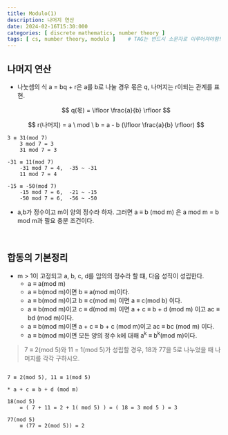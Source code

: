 ```yaml
---
title: Modulo(1)
description: 나머지 연산
date: 2024-02-16T15:30:000
categories: [ discrete mathematics, number theory ]
tags: [ cs, number theory, modulo ]    # TAG는 반드시 소문자로 이루어져야함!
---
```


<h2> 나머지 연산 </h2>

- 나눗셈의 식 a = bq + r은 a를 b로 나눌 경우 몫은 q, 나머지는 r이되는 관계를 표현.

$$ q(몫) = \lfloor \frac{a}{b} \rfloor $$

$$ r(나머지) = a \ mod \ b = a - b (\lfloor \frac{a}{b} \rfloor) $$

```text
3 ≡ 31(mod 7)
    3 mod 7 = 3
    31 mod 7 = 3

-31 ≡ 11(mod 7)
    -31 mod 7 = 4,  -35 ~ -31
    11 mod 7 = 4

-15 ≡ -50(mod 7)
    -15 mod 7 = 6,  -21 ~ -15
    -50 mod 7 = 6,  -56 ~ -50
```

- a,b가 정수이고 m이 양의 정수라 하자. 그러면 a ≡ b (mod m) 은 a mod m = b mod m과 필요 충분 조건이다.

<br>

<h2> 합동의 기본정리 </h2>

- m > 1이 고정되고 a, b, c, d를 임의의 정수라 할 떄, 다음 성직이 성립한다.
  - a ≡ a(mod m)
  - a ≡ b(mod m)이면 b ≡ a(mod m)이다.
  - a ≡ b(mod m)이고 b ≡ c(mod m) 이면 a ≡ c(mod b) 이다.
  - a ≡ b(mod m)이고 c ≡ d(mod m) 이면 a + c ≡ b + d (mod m) 이고 ac ≡ bd (mod m)이다.
  - a ≡ b(mod m)이면 a + c ≡ b + c (mod m)이고 ac ≡ bc (mod m) 이다.
  - a ≡ b(mod m)이면 모든 양의 정수 k에 대해 a<sup>k</sup> ≡ b<sup>k</sup>(mod m)이다.

> 7 ≡ 2(mod 5)와 11 = 1(mod 5)가 성립할 경우, 18과 77을 5로 나누었을 때 나머지를 각각 구하시오.

```text

7 ≡ 2(mod 5), 11 ≡ 1(mod 5)

* a + c ≡ b + d (mod m)

18(mod 5)
    = ( 7 + 11 = 2 + 1( mod 5) ) = ( 18 = 3 mod 5 ) = 3

77(mod 5)
    ≡ (77 = 2(mod 5)) = 2

```
